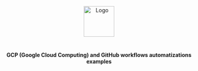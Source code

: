 <p align="center">
    <img src="https://cdn-icons-png.flaticon.com/512/2818/2818233.png" alt="Logo" width="80" height="80">
</p>

# <h4 align="center">GCP (Google Cloud Computing) and GitHub workflows automatizations examples</h4>


